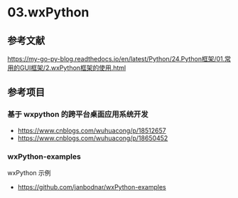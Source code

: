 # 03.wxPython

## 参考文献

https://my-go-py-blog.readthedocs.io/en/latest/Python/24.Python框架/01.常用的GUI框架/2.wxPython框架的使用.html

## 参考项目

### 基于 wxpython 的跨平台桌面应用系统开发

- https://www.cnblogs.com/wuhuacong/p/18512657
- https://www.cnblogs.com/wuhuacong/p/18650452

### wxPython-examples

wxPython 示例

- https://github.com/janbodnar/wxPython-examples
